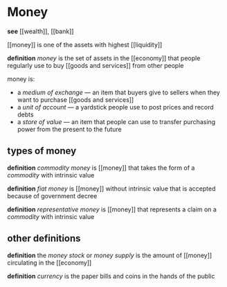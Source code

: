 # Money

**see** [[wealth]], [[bank]]

[[money]] is one of the assets with highest [[liquidity]]

**definition** _money_ is the set of assets in the [[economy]] that people regularly use to buy [[goods and services]] from other people

money is:

- a _medium of exchange_ &mdash; an item that buyers give to sellers when they want to purchase [[goods and services]]
- a _unit of account_ &mdash; a yardstick people use to post prices and record debts
- a _store of value_ &mdash; an item that people can use to transfer purchasing power from the present to the future

## types of money

**definition** _commodity money_ is [[money]] that takes the form of a _commodity_ with intrinsic value

**definition** _fiat money_ is [[money]] without intrinsic value that is accepted because of government decree

**definition** _representative money_ is [[money]] that represents a claim on a _commodity_ with intrinsic value

## other definitions

**definition** the _money stock_ or _money supply_ is the amount of [[money]] circulating in the [[economy]]

**definition** _currency_ is the paper bills and coins in the hands of the public
